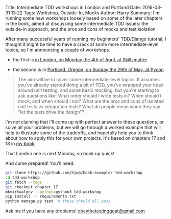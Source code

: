 Title: Intermediate TDD workshops in London and Portland
Date: 2016-03-31 13:22
Tags: Workshop, Outside-In, Mocks
Author: Harry
Summary: I'm running some new workshops loosely based on some of the later chapters in the book, aimed at discussing some intermediate TDD issues: the outside-in approach, and the pros and cons of mocks and test isolation.

After many successful years of running my beginners' TDD/Django tutorial, I
thought it might be time to have a crack at some more intermediate-level
topics, so I'm announcing a couple of workshops.

- the first is [in London, on Monday the 4th of April, at Skillsmatter](https://skillsmatter.com/meetups/7997-in-the-brain-of-harry-percival)

- the second is in [Portland, Oregon, on Sunday the 29th of May, at Pycon](https://us.pycon.org/2016/schedule/presentation/1713/)


> The aim will be to cover some intermediate-level topics.  It assumes you've already started doing a bit of TDD, you've wrapped your head around unit testing, and some basic mocking, but you're starting to ask questions like: What order should I write tests in?  When should I mock, and when should I not?  What are the pros and cons of isolated unit tests vs integration tests?  What do people mean when they say "let the tests drive the design"?

I'm not claiming that I'll come up with perfect answer to these questions, or solve all your problems, but we will go through a worked example that will help to illustrate some of the tradeoffs, and hopefully help you to think about how to apply this for your own projects.   It's based on chapters 17 and 18 in [my book](/pages/book.html).

That London one is next Monday, so book up quick!

And come prepared!  You'll need:

```bash
git clone https://github.com/hjwp/book-example/ tdd-workshop
cd tdd-workshop
git fetch --tags
git checkout chapter_17
mkvirtualenv --python=python3 tdd-workshop
pip install -r requirements.txt
python manage.py test  # these should all pass
```

Ask me if you have any problems!  [obeythetestinggoat@gmail.com](mailto:obeythetestinggoat@gmail.com)
